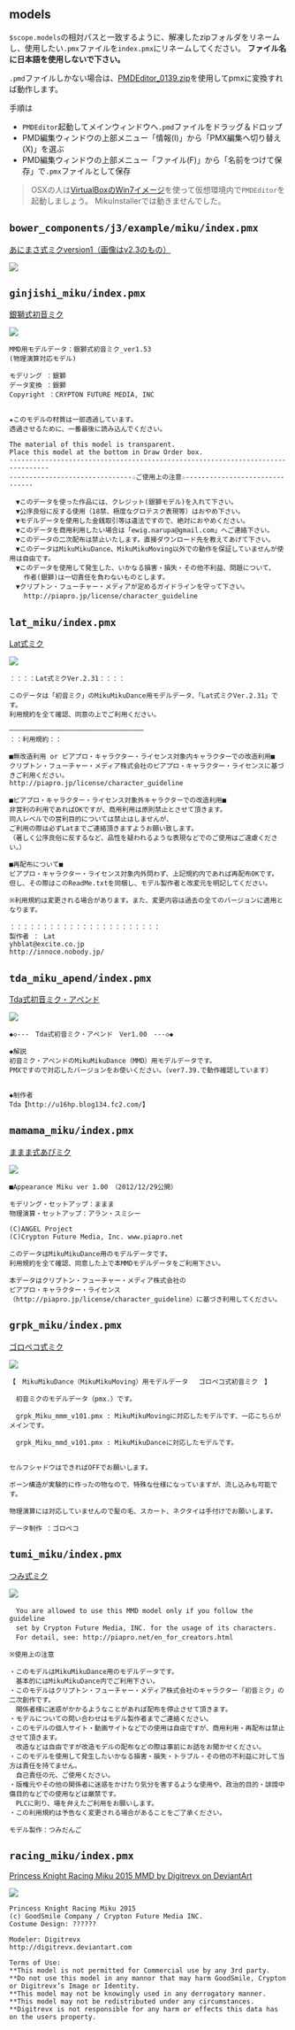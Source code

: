 models
---

>
`$scope.models`の相対パスと一致するように、解凍したzipフォルダをリネームし、使用したい`.pmx`ファイルを`index.pmx`にリネームしてください。
__ファイル名に日本語を使用しないで下さい。__

`.pmd`ファイルしかない場合は、[PMDEditor_0139.zip](http://kkhk22.seesaa.net/article/282933265.html)を使用してpmxに変換すれば動作します。

手順は
* `PMDEditor`起動してメインウィンドウへ`.pmd`ファイルをドラッグ＆ドロップ
* PMD編集ウィンドウの上部メニュー「情報(I)」から「PMX編集へ切り替え(X)」を選ぶ
* PMD編集ウィンドウの上部メニュー「ファイル(F)」から「名前をつけて保存」で`.pmx`ファイルとして保存

> OSXの人は[VirtualBoxのWin7イメージ](https://dev.modern.ie/tools/vms/mac/)を使って仮想環境内で`PMDEditor`を起動しましょう。
> MikuInstallerでは動きませんでした。

## `bower_components/j3/example/miku/index.pmx`

[あにまさ式ミクversion1（画像はv2.3のもの）](https://github.com/59naga/j3)

![](http://lohas.nicoseiga.jp/priv/c1c18232861f26f51f62fb5ea47e427bfe88aabb/1444010433/1475988)

## `ginjishi_miku/index.pmx`

[銀獅式初音ミク](http://seiga.nicovideo.jp/seiga/im3891427)

![](http://lohas.nicoseiga.jp//thumb/3891427l?)

```
MMD用モデルデータ：銀獅式初音ミク_ver1.53
(物理演算対応モデル)

モデリング ：銀獅
データ変換 ：銀獅
Copyright ：CRYPTON FUTURE MEDIA, INC


★このモデルの材質は一部透過しています。
透過させるために、一番最後に読み込んでください。

The material of this model is transparent.
Place this model at the bottom in Draw Order box.
--------------------------------------------------------------------------------
-------------------------------☆ご使用上の注意☆-------------------------------

　▼このデータを使った作品には、クレジット(銀獅モデル)を入れて下さい。
　▼公序良俗に反する使用（18禁、極度なグロテスク表現等）はおやめ下さい。
　▼モデルデータを使用した金銭取引等は違法ですので、絶対におやめください。
　▼このデータを商用利用したい場合は「ewig.narupa@gmail.com」へご連絡下さい。
　▼このデータの二次配布は禁止いたします。直接ダウンロード先を教えてあげて下さい。
　▼このデータはMikuMikuDance、MikuMikuMoving以外での動作を保証していませんが使用は自由です。
　▼このデータを使用して発生した、いかなる損害・損失・その他不利益、問題について、
  　作者(銀獅)は一切責任を負わないものとします。
　▼クリプトン・フューチャー・メディアが定めるガイドラインを守って下さい。
  　http://piapro.jp/license/character_guideline
```

## `lat_miku/index.pmx`

[Lat式ミク](http://seiga.nicovideo.jp/seiga/im3688289)

![](http://lohas.nicoseiga.jp//thumb/3688289l?)

```
：：：：Lat式ミクVer.2.31：：：：

このデータは「初音ミク」のMikuMikuDance用モデルデータ、「Lat式ミクVer.2.31」です。
利用規約を全て確認、同意の上でご利用ください。

――――――――――――――――――――――――――――――――――
：：利用規約：：

■無改造利用 or ピアプロ・キャラクター・ライセンス対象内キャラクターでの改造利用■
クリプトン・フューチャー・メディア株式会社のピアプロ・キャラクター・ライセンスに基づきご利用ください。
http://piapro.jp/license/character_guideline

■ピアプロ・キャラクター・ライセンス対象外キャラクターでの改造利用■
非営利の利用であればOKですが、商用利用は原則禁止とさせて頂きます。
同人レベルでの営利目的については禁止はしませんが、
ご利用の際は必ずLatまでご連絡頂きますようお願い致します。
（著しく公序良俗に反するなど、品性を疑われるような表現などでのご使用はご遠慮ください。）

■再配布について■
ピアプロ・キャラクター・ライセンス対象内外問わず、上記規約内であれば再配布OKです。
但し、その際はこのReadMe.txtを同梱し、モデル製作者と改変元を明記してください。

※利用規約は変更される場合があります。また、変更内容は過去の全てのバージョンに適用となります。

：：：：：：：：：：：：：：：：：：：：：：：
製作者 ： Lat
yhblat@excite.co.jp
http://innoce.nobody.jp/
```

## `tda_miku_apend/index.pmx`

[Tda式初音ミク・アペンド](http://lohas.nicoseiga.jp/o/ceba9957511ccf00a71e53ece2537c67e002baa7/1444008814/2018614)

![](http://lohas.nicoseiga.jp//thumb/2018614l?)

```
◆◇---　Tda式初音ミク・アペンド　Ver1.00　---◇◆

◆解説
初音ミク・アペンドのMikuMikuDance（MMD）用モデルデータです。
PMXですので対応したバージョンをお使いください。（ver7.39.で動作確認しています）


◆制作者
Tda【http://u16hp.blog134.fc2.com/】
```

## `mamama_miku/index.pmx`

[ままま式あぴミク](http://piapro.jp/t/KPU3)

![](http://c1.piapro.jp/mimg/dtuhicgnptro9jc3_20121229020229_0740_0500.png)

```
■Appearance Miku ver 1.00　（2012/12/29公開）

モデリング・セットアップ：ままま
物理演算・セットアップ：アラン・スミシー

(C)ANGEL Project
(C)Crypton Future Media, Inc. www.piapro.net

このデータはMikuMikuDance用のモデルデータです。
利用規約を全て確認、同意した上で本MMDモデルデータをご利用下さい。

本データはクリプトン・フューチャー・メディア株式会社の
ピアプロ・キャラクター・ライセンス（http://piapro.jp/license/character_guideline）に基づき利用してください。
```

## `grpk_miku/index.pmx`

[ゴロペコ式ミク](http://seiga.nicovideo.jp/seiga/im3860553)

![](http://lohas.nicoseiga.jp//thumb/3860553l?)

```
【　MikuMikuDance（MikuMikuMoving）用モデルデータ　 ゴロペコ式初音ミク　】

　初音ミクのモデルデータ（pmx.）です。

　grpk_Miku_mmm_v101.pmx : MikuMikuMovingに対応したモデルです、一応こちらがメインです。

　grpk_Miku_mmd_v101.pmx : MikuMikuDanceに対応したモデルです。


セルフシャドウはできればOFFでお願いします。

ボーン構造が実験的に作ったの物なので、特殊な仕様になっていますが、流し込みも可能です。

物理演算には対応していませんので髪の毛、スカート、ネクタイは手付けでお願いします。

データ制作 ：ゴロペコ
```

## `tumi_miku/index.pmx`

[つみ式ミク](http://www.nicovideo.jp/watch/sm27427927)

![](http://lohas.nicoseiga.jp//thumb/5303246i?)

```
　You are allowed to use this MMD model only if you follow the guideline
　set by Crypton Future Media, INC. for the usage of its characters.
　For detail, see: http://piapro.net/en_for_creators.html

※使用上の注意

・このモデルはMikuMikuDance用のモデルデータです。
　基本的にはMikuMikuDance内でご利用下さい。
・このモデルはクリプトン・フューチャー・メディア株式会社のキャラクター「初音ミク」の二次創作です。
　関係者様に迷惑がかかるようなことがあれば配布を停止させて頂きます。
・モデルについての問い合わせはモデル製作者までご連絡ください。
・このモデルの個人サイト・動画サイトなどでの使用は自由ですが、商用利用・再配布は禁止させて頂きます。
　改造などは自由ですが改造モデルの配布などの際は事前にお話をお聞かせください。
・このモデルを使用して発生したいかなる損害・損失・トラブル・その他の不利益に対して当方は責任を持てません。
　自己責任の元、ご使用ください。
・版権元やその他の関係者に迷惑をかけたり気分を害するような使用や、政治的目的・誹謗中傷目的などでの使用などは厳禁です。
　PLCに則り、場を弁えたご利用をお願いします。
・この利用規約は予告なく変更される場合があることをご了承ください。

モデル製作：つみだんご
```

## `racing_miku/index.pmx`

[Princess Knight Racing Miku 2015 MMD by Digitrevx on DeviantArt](http://digitrevx.deviantart.com/art/Princess-Knight-Racing-Miku-2015-MMD-530215264)

![](http://pre07.deviantart.net/77e3/th/pre/f/2015/120/4/e/princess_knight_racing_miku_2015_mmd_by_digitrevx-d8rocps.png)

```
Princess Knight Racing Miku 2015
(c) GoodSmile Company / Crypton Future Media INC.
Costume Design: ??????

Modeler: Digitrevx
http://digitrevx.deviantart.com

Terms of Use:
**This model is not permitted for Commercial use by any 3rd party.
**Do not use this model in any mannor that may harm GoodSmile, Crypton or Digitrevx’s Image or Identity.
**This model may not be knowingly used in any derrogatory manner.
**This model may not be redistributed under any circumstances.
**Digitrevx is not responsible for any harm or effects this data has on the users property.
```
